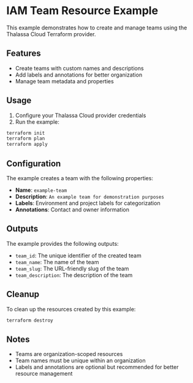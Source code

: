 # IAM Team Resource Example

This example demonstrates how to create and manage teams using the Thalassa Cloud Terraform provider.

## Features

- Create teams with custom names and descriptions
- Add labels and annotations for better organization
- Manage team metadata and properties

## Usage

1. Configure your Thalassa Cloud provider credentials
2. Run the example:

```bash
terraform init
terraform plan
terraform apply
```

## Configuration

The example creates a team with the following properties:

- **Name**: `example-team`
- **Description**: `An example team for demonstration purposes`
- **Labels**: Environment and project labels for categorization
- **Annotations**: Contact and owner information

## Outputs

The example provides the following outputs:

- `team_id`: The unique identifier of the created team
- `team_name`: The name of the team
- `team_slug`: The URL-friendly slug of the team
- `team_description`: The description of the team

## Cleanup

To clean up the resources created by this example:

```bash
terraform destroy
```

## Notes

- Teams are organization-scoped resources
- Team names must be unique within an organization
- Labels and annotations are optional but recommended for better resource management 